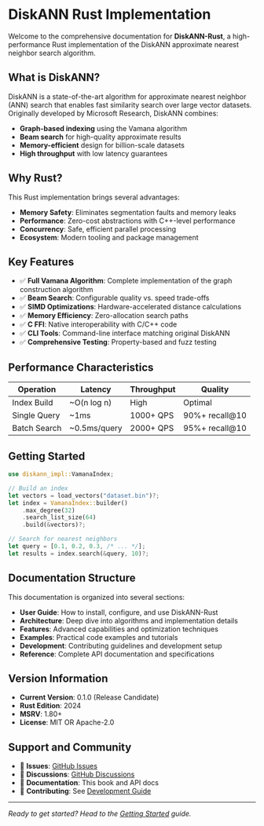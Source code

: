 # DiskANN Rust Implementation

Welcome to the comprehensive documentation for **DiskANN-Rust**, a high-performance Rust implementation of the DiskANN approximate nearest neighbor search algorithm.

## What is DiskANN?

DiskANN is a state-of-the-art algorithm for approximate nearest neighbor (ANN) search that enables fast similarity search over large vector datasets. Originally developed by Microsoft Research, DiskANN combines:

- **Graph-based indexing** using the Vamana algorithm
- **Beam search** for high-quality approximate results
- **Memory-efficient** design for billion-scale datasets
- **High throughput** with low latency guarantees

## Why Rust?

This Rust implementation brings several advantages:

- **Memory Safety**: Eliminates segmentation faults and memory leaks
- **Performance**: Zero-cost abstractions with C++-level performance
- **Concurrency**: Safe, efficient parallel processing
- **Ecosystem**: Modern tooling and package management

## Key Features

- ✅ **Full Vamana Algorithm**: Complete implementation of the graph construction algorithm
- ✅ **Beam Search**: Configurable quality vs. speed trade-offs
- ✅ **SIMD Optimizations**: Hardware-accelerated distance calculations
- ✅ **Memory Efficiency**: Zero-allocation search paths
- ✅ **C FFI**: Native interoperability with C/C++ code
- ✅ **CLI Tools**: Command-line interface matching original DiskANN
- ✅ **Comprehensive Testing**: Property-based and fuzz testing

## Performance Characteristics

| Operation | Latency | Throughput | Quality |
|-----------|---------|------------|---------|
| Index Build | ~O(n log n) | High | Optimal |
| Single Query | ~1ms | 1000+ QPS | 90%+ recall@10 |
| Batch Search | ~0.5ms/query | 2000+ QPS | 95%+ recall@10 |

## Getting Started

```rust
use diskann_impl::VamanaIndex;

// Build an index
let vectors = load_vectors("dataset.bin")?;
let index = VamanaIndex::builder()
    .max_degree(32)
    .search_list_size(64)
    .build(&vectors)?;

// Search for nearest neighbors
let query = [0.1, 0.2, 0.3, /* ... */];
let results = index.search(&query, 10)?;
```

## Documentation Structure

This documentation is organized into several sections:

- **User Guide**: How to install, configure, and use DiskANN-Rust
- **Architecture**: Deep dive into algorithms and implementation details
- **Features**: Advanced capabilities and optimization techniques
- **Examples**: Practical code examples and tutorials
- **Development**: Contributing guidelines and development setup
- **Reference**: Complete API documentation and specifications

## Version Information

- **Current Version**: 0.1.0 (Release Candidate)
- **Rust Edition**: 2024
- **MSRV**: 1.80+
- **License**: MIT OR Apache-2.0

## Support and Community

- 📝 **Issues**: [GitHub Issues](https://github.com/atsentia/diskann-to-rust/issues)
- 💬 **Discussions**: [GitHub Discussions](https://github.com/atsentia/diskann-to-rust/discussions)
- 📖 **Documentation**: This book and API docs
- 🔧 **Contributing**: See [Development Guide](./development/contributing.md)

---

*Ready to get started? Head to the [Getting Started](./user-guide/getting-started.md) guide.*